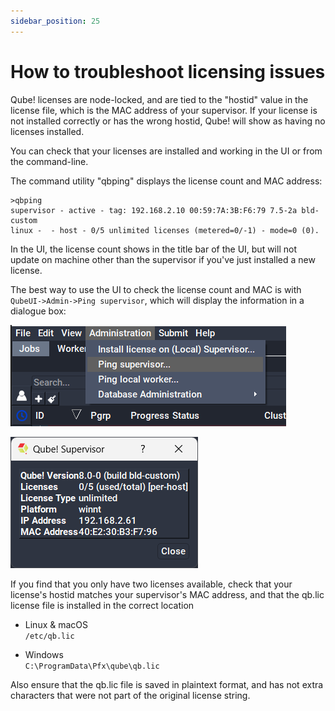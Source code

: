 ```yaml
---
sidebar_position: 25
---
```


# How to troubleshoot licensing issues

Qube! licenses are node-locked, and are tied to the "hostid" value in the
license file, which is the MAC address of your supervisor.  If your license is
not installed correctly or has the wrong hostid, Qube! will show as having no 
licenses installed.  
  
You can check that your licenses are installed and working in the UI or from
the command-line.   
  
The command utility "qbping" displays the license count and MAC address:

```
>qbping  
supervisor - active - tag: 192.168.2.10 00:59:7A:3B:F6:79 7.5-2a bld-custom
linux -  - host - 0/5 unlimited licenses (metered=0/-1) - mode=0 (0).
```  
  
In the UI, the license count shows in the title bar of the UI, but will not
update on machine other than the supervisor if you've just installed a new
license. 

The best way to use the UI to check the license count and MAC is with
`QubeUI->Admin->Ping supervisor`, which will display the information in a
dialogue box:

![image](img/629cb849a0feeb84be4a509f301a1578.png)

![image](img/46b4157130cbeb8f7db910a5f5166866.png)
  
If you find that you only have two licenses available, check that your
license's hostid matches your supervisor's MAC address, and that the qb.lic
license file is installed in the correct location

* Linux & macOS   
`/etc/qb.lic`

* Windows   
`C:\ProgramData\Pfx\qube\qb.lic`

Also ensure that the qb.lic file is saved in plaintext format, and has not
extra characters that were not part of the original license string.


